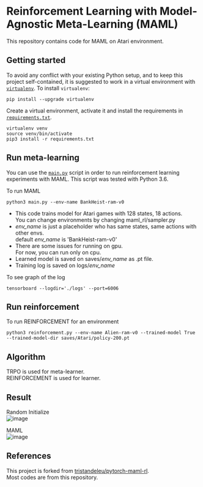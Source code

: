 # Reinforcement Learning with Model-Agnostic Meta-Learning (MAML)

This repository contains code for MAML on Atari environment.

## Getting started
To avoid any conflict with your existing Python setup, and to keep this project self-contained, it is suggested to work in a virtual environment with [`virtualenv`](http://docs.python-guide.org/en/latest/dev/virtualenvs/). To install `virtualenv`:
```
pip install --upgrade virtualenv
```
Create a virtual environment, activate it and install the requirements in [`requirements.txt`](requirements.txt).
```
virtualenv venv
source venv/bin/activate
pip3 install -r requirements.txt
```

## Run meta-learning
You can use the [`main.py`](main.py) script in order to run reinforcement learning experiments with MAML. This script was tested with Python 3.6.  

To run MAML
```
python3 main.py --env-name BankHeist-ram-v0
```
* This code trains model for Atari games with 128 states, 18 actions.  
 You can change environments by changing maml_rl/sampler.py  
* *env_name* is just a placeholder who has same states, same actions with other envs.  
 default *env_name* is 'BankHeist-ram-v0'  
* There are some issues for running on gpu.  
 For now, you can run only on cpu.
* Learned model is saved on saves/*env_name* as .pt file.  
* Training log is saved on logs/*env_name*  

To see graph of the log
 ```
 tensorboard --logdir='./logs' --port=6006
 ```
 
 ## Run reinforcement
To run REINFORCEMENT for an environment
```
python3 reinforcement.py --env-name Alien-ram-v0 --trained-model True --trained-model-dir saves/Atari/policy-200.pt
```

## Algorithm
TRPO is used for meta-learner.  
REINFORCEMENT is used for learner.  

## Result
Random Initialize  
![image](https://user-images.githubusercontent.com/19935323/49953319-357ad680-ff41-11e8-845a-7d153885f896.png)

MAML  
![image](https://user-images.githubusercontent.com/19935323/49953295-28f67e00-ff41-11e8-9380-2ac84594fb4a.png)

## References
This project is forked from [tristandeleu/pytorch-maml-rl](https://github.com/tristandeleu/pytorch-maml-rl).  
Most codes are from this repository.  
